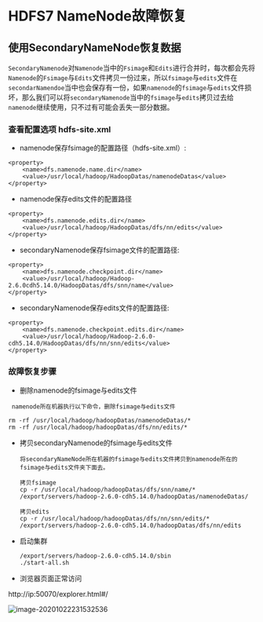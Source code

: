 # HDFS7 NameNode故障恢复



## 使用SecondaryNameNode恢复数据

`SecondaryNamenode`对`Namenode`当中的`Fsimage`和`Edits`进行合并时，每次都会先将`Namenode`的`Fsimage`与`Edits`文件拷贝一份过来，所以`fsimage`与`edits`文件在`secondarNamendoe`当中也会保存有一份，如果`namenode`的`fsimage`与`edits`文件损坏，那么我们可以将`secondaryNamenode`当中的`fsimage`与`edits`拷贝过去给`namenode`继续使用，只不过有可能会丢失一部分数据。

### 查看配置选项  hdfs-site.xml

- namenode保存fsimage的配置路径（hdfs-site.xml）:

```
<property>
	<name>dfs.namenode.name.dir</name>
	<value>/usr/local/hadoop/HadoopDatas/namenodeDatas</value>
</property>
```

- namenode保存edits文件的配置路径

```
<property>
	<name>dfs.namenode.edits.dir</name>
	<value>/usr/local/hadoop/HadoopDatas/dfs/nn/edits</value>
</property>
```

- secondaryNamenode保存fsimage文件的配置路径:

```
<property>
	<name>dfs.namenode.checkpoint.dir</name>
	<value>/usr/local/hadoop/Hadoop-2.6.0cdh5.14.0/HadoopDatas/dfs/snn/name</value>
</property>
```

- secondaryNamenode保存edits文件的配置路径:

```
<property>
	<name>dfs.namenode.checkpoint.edits.dir</name>
	<value>/usr/local/hadoop/Hadoop-2.6.0-cdh5.14.0/HadoopDatas/dfs/nn/snn/edits</value>
</property>
```

### 故障恢复步骤

-  删除namenode的fsimage与edits文件

  ```
   namenode所在机器执行以下命令，删除fsimage与edits文件
   
  rm -rf /usr/local/hadoop/hadoopDatas/namenodeDatas/*
  rm -rf /usr/local/hadoop/hadoopDatas/dfs/nn/edits/*
  ```

- 拷贝secondaryNamenode的fsimage与edits文件

  ```
  将secondaryNameNode所在机器的fsimage与edits文件拷贝到namenode所在的fsimage与edits文件夹下面去。
  
  拷贝fsimage
  cp -r /usr/local/hadoop/hadoopDatas/dfs/snn/name/* /export/servers/hadoop-2.6.0-cdh5.14.0/hadoopDatas/namenodeDatas/
  
  拷贝edits
  cp -r /usr/local/hadoop/hadoopDatas/dfs/nn/snn/edits/* /export/servers/hadoop-2.6.0-cdh5.14.0/hadoopDatas/dfs/nn/edits
  ```

- 启动集群

  ```
  /export/servers/hadoop-2.6.0-cdh5.14.0/sbin
  ./start-all.sh
  ```

-  浏览器页面正常访问

  http://ip:50070/explorer.html#/

  ![image-20201022231532536](C:\Users\Auraros\AppData\Roaming\Typora\typora-user-images\image-20201022231532536.png)